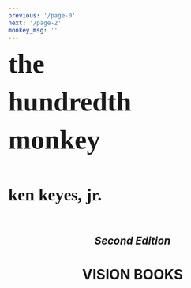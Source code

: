 ```yaml
---
previous: '/page-0'
next: '/page-2'
monkey_msg: ''
---
```

<p><b style="font-size:55px;font-family:'Righteous';">the</b></p>
<p><b style="font-size:55px;font-family:'Righteous';">hundredth</b></p>
<p><b style="font-size:55px;font-family:'Righteous';">monkey</b></p>
</br>
</br>
<p><b style="font-size:34px;font-family:'Righteous';">ken keyes, jr.</b></p>
</br>
<center>

## _Second Edition_

# VISION BOOKS
</center>
